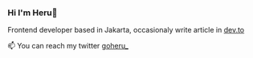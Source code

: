 ### Hi I'm Heru👋

Frontend developer based in Jakarta, occasionaly write article in [dev.to](https://dev.to/elukuro)
  
📫 You can reach my twitter [goheru_](https://twitter.com/goheru_)
